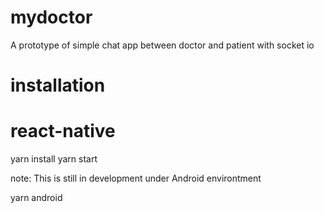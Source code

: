 # mydoctor
A prototype of simple chat app between doctor and patient with socket io

# installation
# react-native 

yarn install
yarn start

note: This is still in development under Android environtment

yarn android

